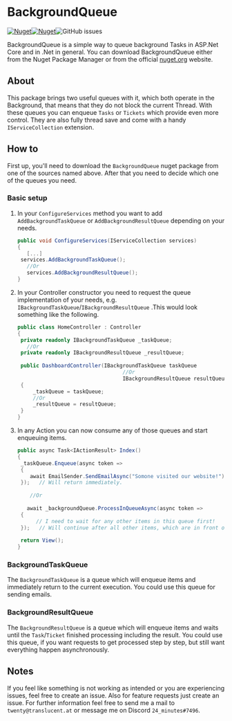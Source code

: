 # BackgroundQueue

<a href="https://www.nuget.org/packages/BackgroundQueue"><img alt="Nuget" src="https://img.shields.io/nuget/v/BackgroundQueue"></a><a href="https://www.nuget.org/packages/BackgroundQueue"><img alt="Nuget" src="https://img.shields.io/nuget/dt/BackgroundQueue"></a><img alt="GitHub issues" src="https://img.shields.io/github/issues-raw/TwentyFourMinutes/BackgroundQueue">

BackgroundQueue is a simple way to queue background Tasks in ASP.Net Core and in .Net in general.
You can download BackgroundQueue either from the Nuget Package Manager or from the official [nuget.org](https://www.nuget.org/packages/BackgroundQueue) website.

## About

This package brings two useful queues with it, which both operate in the Background, that means that they do not block the current Thread. With these queues you can enqueue `Tasks` or `Tickets` which provide even more control. They are also fully thread save and come with a handy `IServiceCollection` extension.

## How to

First up, you'll need to download the `BackgroundQueue` nuget package from one of the sources named above. After that you need to decide which one of the queues you need.

### Basic setup 

1. In your `ConfigureServices` method you want to add `AddBackgroundTaskQueue` or `AddBackgroundResultQueue` depending on your needs.

   ```c#
   public void ConfigureServices(IServiceCollection services)
   {
      [...]
   	services.AddBackgroundTaskQueue();
      //Or
      services.AddBackgroundResultQueue();
   }
   ```

2. In your Controller constructor you need to request the queue implementation of your needs, e.g. `IBackgroundTaskQueue`/`IBackgroundResultQueue` .This would look something like the following.

   ```c#
   public class HomeController : Controller
   {
   	private readonly IBackgroundTaskQueue _taskQueue;
      //Or
   	private readonly IBackgroundResultQueue _resultQueue;
       
   	public DashboardController(IBackgroundTaskQueue taskQueue
   							         //Or
   							         IBackgroundResultQueue resultQueue)
   	{
   		_taskQueue = taskQueue;
   		//Or
   		_resultQueue = resultQueue;
   	}
   }
   ```

3. In any Action you can now consume any of those queues and start enqueuing items.

   ```c#
   public async Task<IActionResult> Index()
   {
   	_taskQueue.Enqueue(async token =>
   	{
   	   await EmailSender.SendEmailAsync("Somone visited our website!");
   	});   // Will return immediately.
       
       //Or
       
      await _backgroundQueue.ProcessInQueueAsync(async token =>
   	{
         // I need to wait for any other items in this queue first!
   	});   // Will continue after all other items, which are in front of it are processed.
       
   	return View();
   }
   ```

   

### BackgroundTaskQueue

The `BackgroundTaskQueue` is a queue which will enqueue items and immediately return to the current execution. You could use this queue for sending emails.

### BackgroundResultQueue

The `BackgroundResultQueue` is a queue which will enqueue items and waits until the `Task`/`Ticket` finished processing including the result. You could use this queue, if you want requests to get processed step by step, but still want everything happen asynchronously.

## Notes

If you feel like something is not working as intended or you are experiencing issues, feel free to create an issue. Also for feature requests just create an issue. For further information feel free to send me a mail to `twenty@translucent.at` or message me on Discord `24_minutes#7496`.
